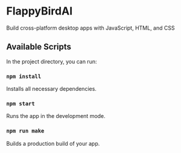 # FlappyBirdAI

Build cross-platform desktop apps with JavaScript, HTML, and CSS

## Available Scripts

In the project directory, you can run:

### `npm install`

Installs all necessary dependencies.

### `npm start`

Runs the app in the development mode.

### `npm run make`

Builds a production build of your app.
